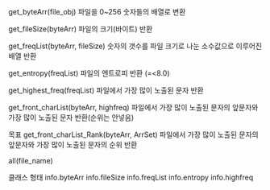 get_byteArr(file_obj)
파일을 0~256 숫자들의 배열로 변환

get_fileSize(byteArr)
파일의 크기(바이트) 반환

get_freqList(byteArr, fileSize)
숫자의 갯수를 파일 크기로 나눈 소수값으로 이루어진 배열 반환

get_entropy(freqList)
파일의 엔트로피 반환 (=<8.0)

get_highest_freq(freqList)
파일에서 가장 많이 노출된 문자 반환

get_front_charList(byteArr, highfreq)
파일에서 가장 많이 노출된 문자의 앞문자와 가장 많이 노출된 문자 반환(순위는 안넣음)

목표 get_front_charList_Rank(byteArr, ArrSet)
파일에서 가장 많이 노출된 문자의 앞문자와 가장 많이 노출된 문자의 순위 반환



all(file_name)

클래스 형태
  info.byteArr
  info.fileSize
  info.freqList
  info.entropy
  info.highfreq
  
